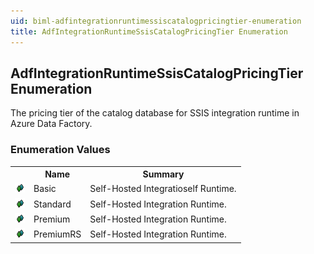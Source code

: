 ```yaml
---
uid: biml-adfintegrationruntimessiscatalogpricingtier-enumeration
title: AdfIntegrationRuntimeSsisCatalogPricingTier Enumeration
---
```


## AdfIntegrationRuntimeSsisCatalogPricingTier Enumeration

<div class="LanguageSummary"><div class ="SummaryItem">The pricing tier of the catalog database for SSIS integration runtime in Azure Data Factory.</div></div>
<div class="EnumValueGroup">

### Enumeration Values

<table id="EnumValue" class="MemberList"><tbody><tr><th class="MemberTypeIconColumnHeader">&nbsp;</th><th class="MemberNameColumnHeader">Name</th><th class="MemberSummaryColumnHeader">Summary</th></tr><tr class="cd0"><td align="center" class="MemberTypeIcon"><img src="enumValue.png"></img></td><td class="MemberName">Basic</td><td class="MemberSummary"><div class ="SummaryItem">Self-Hosted Integratioself Runtime.</div></td></tr><tr class="cd1"><td align="center" class="MemberTypeIcon"><img src="enumValue.png"></img></td><td class="MemberName">Standard</td><td class="MemberSummary"><div class ="SummaryItem">Self-Hosted Integration Runtime.</div></td></tr><tr class="cd0"><td align="center" class="MemberTypeIcon"><img src="enumValue.png"></img></td><td class="MemberName">Premium</td><td class="MemberSummary"><div class ="SummaryItem">Self-Hosted Integration Runtime.</div></td></tr><tr class="cd1"><td align="center" class="MemberTypeIcon"><img src="enumValue.png"></img></td><td class="MemberName">PremiumRS</td><td class="MemberSummary"><div class ="SummaryItem">Self-Hosted Integration Runtime.</div></td></tr></tbody></table>
</div>